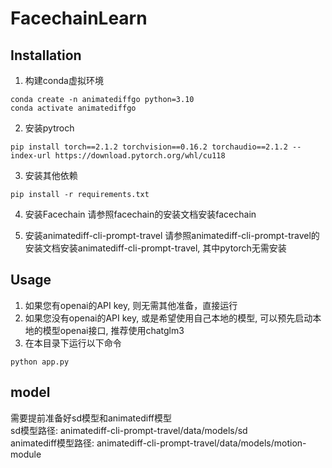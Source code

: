 # FacechainLearn

## Installation

1. 构建conda虚拟环境

```shell
conda create -n animatediffgo python=3.10
conda activate animatediffgo
```

2. 安装pytroch

```
pip install torch==2.1.2 torchvision==0.16.2 torchaudio==2.1.2 --index-url https://download.pytorch.org/whl/cu118
```

3. 安装其他依赖

```shell
pip install -r requirements.txt
```

4. 安装Facechain
请参照facechain的安装文档安装facechain

5. 安装animatediff-cli-prompt-travel
请参照animatediff-cli-prompt-travel的安装文档安装animatediff-cli-prompt-travel, 其中pytorch无需安装


## Usage

1. 如果您有openai的API key, 则无需其他准备，直接运行
2. 如果您没有openai的API key, 或是希望使用自己本地的模型, 可以预先启动本地的模型openai接口, 推荐使用chatglm3
3. 在本目录下运行以下命令
```shell
python app.py
```

## model

需要提前准备好sd模型和animatediff模型  
sd模型路径: animatediff-cli-prompt-travel/data/models/sd  
animatediff模型路径: animatediff-cli-prompt-travel/data/models/motion-module